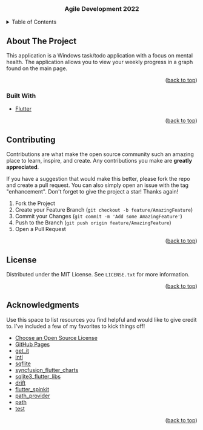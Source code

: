 <div id="top"></div>

<!-- PROJECT LOGO -->
<br />
<div align="center">
  <a href="https://github.com/adisve/agile_dev_flutter_2022">
  </a>

  <h3 align="center">Agile Development 2022</h3>
</div>



<!-- TABLE OF CONTENTS -->
<details>
  <summary>Table of Contents</summary>
  <ol>
    <li>
      <a href="#about-the-project">About The Project</a>
      <ul>
        <li><a href="#built-with">Built With</a></li>
      </ul>
    </li>
    <li><a href="#contributing">Contributing</a></li>
    <li><a href="#license">License</a></li>
    <li><a href="#acknowledgments">Acknowledgments</a></li>
  </ol>
</details>



<!-- ABOUT THE PROJECT -->
## About The Project

This application is a Windows task/todo application with a focus on mental health. The application allows you to view your weekly progress in a graph found on the main page.

<p align="right">(<a href="#top">back to top</a>)</p>



### Built With

* [Flutter](https://flutter.dev/)

<p align="right">(<a href="#top">back to top</a>)</p>


<!-- CONTRIBUTING -->
## Contributing

Contributions are what make the open source community such an amazing place to learn, inspire, and create. Any contributions you make are **greatly appreciated**.

If you have a suggestion that would make this better, please fork the repo and create a pull request. You can also simply open an issue with the tag "enhancement".
Don't forget to give the project a star! Thanks again!

1. Fork the Project
2. Create your Feature Branch (`git checkout -b feature/AmazingFeature`)
3. Commit your Changes (`git commit -m 'Add some AmazingFeature'`)
4. Push to the Branch (`git push origin feature/AmazingFeature`)
5. Open a Pull Request

<p align="right">(<a href="#top">back to top</a>)</p>



<!-- LICENSE -->
## License

Distributed under the MIT License. See `LICENSE.txt` for more information.

<p align="right">(<a href="#top">back to top</a>)</p>

<!-- ACKNOWLEDGMENTS -->
## Acknowledgments

Use this space to list resources you find helpful and would like to give credit to. I've included a few of my favorites to kick things off!

* [Choose an Open Source License](https://choosealicense.com)
* [GitHub Pages](https://pages.github.com)
* [get_it](https://pub.dev/packages/get_it)
* [intl](https://pub.dev/packages/intl)
* [sqflite](https://pub.dev/packages/sqflite)
* [syncfusion_flutter_charts](https://pub.dev/packages/syncfusion_flutter_charts)
* [sqlite3_flutter_libs](https://pub.dev/packages/sqlite3_flutter_libs)
* [drift](https://pub.dev/packages/drift)
* [flutter_spinkit](https://pub.dev/packages/flutter_spinkit)
* [path_provider](https://pub.dev/packages/path_provider)
* [path](https://pub.dev/packages/path)
* [test](https://pub.dev/packages/test)

<p align="right">(<a href="#top">back to top</a>)</p>



<!-- MARKDOWN LINKS & IMAGES -->
<!-- https://www.markdownguide.org/basic-syntax/#reference-style-links -->

[contributors-url]: https://github.com/adisve/agile_dev_flutter_2022/graphs/contributors
[forks-url]: https://github.com/adisve/agile_dev_flutter_2022/network/members
[stars-url]: https://github.com/adisve/agile_dev_flutter_2022/stargazers
[issues-url]: https://github.com/adisve/agile_dev_flutter_2022/issues
[license-url]: https://github.com/adisve/agile_dev_flutter_2022/blob/master/LICENSE.txt
